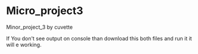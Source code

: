 # Micro_project3
Minor_project_3 by cuvette

If You don't see output on console than download this both files and run it it will e working.
